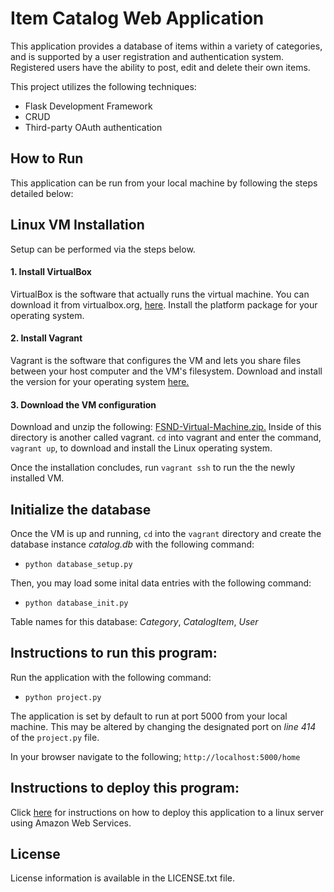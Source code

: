 # Item Catalog Web Application
This application provides a database of items within a variety of categories,
and is supported by a user registration and authentication system. Registered 
users have the ability to post, edit and delete their own items.

This project utilizes the following techniques:
* Flask Development Framework
* CRUD
* Third-party OAuth authentication

## How to Run
This application can be run from your local machine by following the steps
detailed below:

## Linux VM Installation
Setup can be performed via the steps below.

#### 1. Install VirtualBox
VirtualBox is the software that actually runs the virtual machine. You can
download it from virtualbox.org, [here](https://www.virtualbox.org/wiki/Download_Old_Builds_5_1). Install the platform package for your operating system.

#### 2. Install Vagrant
Vagrant is the software that configures the VM and lets you share files
between your host computer and the VM's filesystem. Download and install
the version for your operating system [here.](https://www.vagrantup.com/downloads.html)

#### 3. Download the VM configuration
Download and unzip the following: [FSND-Virtual-Machine.zip.](https://s3.amazonaws.com/video.udacity-data.com/topher/2018/April/5acfbfa3_fsnd-virtual-machine/fsnd-virtual-machine.zip)
Inside of this directory is another called vagrant. `cd` into vagrant and
enter the command, `vagrant up`, to download and install the Linux operating
system.

Once the installation concludes, run `vagrant ssh` to run the the newly
installed VM.

## Initialize the database
Once the VM is up and running, `cd` into the `vagrant` directory and create
the database instance _catalog.db_ with the following command:
* `python database_setup.py`

Then, you may load some inital data entries with the following command:
* `python database_init.py`

Table names for this database: _Category_, _CatalogItem_, _User_


## Instructions to run this program:
Run the application with the following command:
* `python project.py`

The application is set by default to run at port 5000 from your local machine.
This may be altered by changing the designated port on _line 414_ of the `project.py` file.

In your browser navigate to the following; `http://localhost:5000/home`

## Instructions to deploy this program:
Click [here](https://github.com/Camm66/ItemCatalogServer) for instructions on how to deploy this application to a linux server using Amazon Web Services.

## License
License information is available in the LICENSE.txt file.

